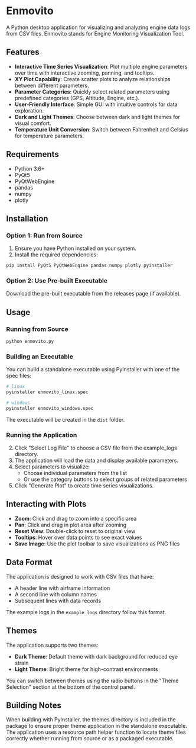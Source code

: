 # Enmovito

A Python desktop application for visualizing and analyzing engine data logs from CSV files. Enmovito stands for Engine Monitoring Visualization Tool.

## Features

- **Interactive Time Series Visualization**: Plot multiple engine parameters over time with interactive zooming, panning, and tooltips.
- **XY Plot Capability**: Create scatter plots to analyze relationships between different parameters.
- **Parameter Categories**: Quickly select related parameters using predefined categories (GPS, Altitude, Engine, etc.).
- **User-Friendly Interface**: Simple GUI with intuitive controls for data exploration.
- **Dark and Light Themes**: Choose between dark and light themes for visual comfort.
- **Temperature Unit Conversion**: Switch between Fahrenheit and Celsius for temperature parameters.

## Requirements

- Python 3.6+
- PyQt5
- PyQtWebEngine
- pandas
- numpy
- plotly

## Installation

### Option 1: Run from Source

1. Ensure you have Python installed on your system.
2. Install the required dependencies:

```bash
pip install PyQt5 PyQtWebEngine pandas numpy plotly pyinstaller
```

### Option 2: Use Pre-built Executable

Download the pre-built executable from the releases page (if available).

## Usage

### Running from Source

```bash
python enmovito.py
```

### Building an Executable

You can build a standalone executable using PyInstaller with one of the spec files:

```bash
# linux
pyinstaller enmovito_linux.spec

# windows
pyinstaller enmovito_windows.spec
```

The executable will be created in the `dist` folder.

### Running the Application

2. Click "Select Log File" to choose a CSV file from the example_logs directory.
3. The application will load the data and display available parameters.
4. Select parameters to visualize:
   - Choose individual parameters from the list
   - Or use the category buttons to select groups of related parameters
5. Click "Generate Plot" to create time series visualizations.

## Interacting with Plots

- **Zoom**: Click and drag to zoom into a specific area
- **Pan**: Click and drag in plot area after zooming
- **Reset View**: Double-click to reset to original view
- **Tooltips**: Hover over data points to see exact values
- **Save Image**: Use the plot toolbar to save visualizations as PNG files

## Data Format

The application is designed to work with CSV files that have:
- A header line with airframe information
- A second line with column names
- Subsequent lines with data records

The example logs in the `example_logs` directory follow this format.

## Themes

The application supports two themes:
- **Dark Theme**: Default theme with dark background for reduced eye strain
- **Light Theme**: Bright theme for high-contrast environments

You can switch between themes using the radio buttons in the "Theme Selection" section at the bottom of the control panel.

## Building Notes

When building with PyInstaller, the themes directory is included in the package to ensure proper theme application in the standalone executable. The application uses a resource path helper function to locate theme files correctly whether running from source or as a packaged executable.
